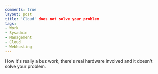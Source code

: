 ```yaml
---
comments: true
layout: post
title: 'Cloud' does not solve your problem
tags:
- Work
- Sysadmin
- Management
- Cloud
- Webhosting
---
```


How it's really a buz work, there's real hardware involved and it doesn't solve
your problem.
